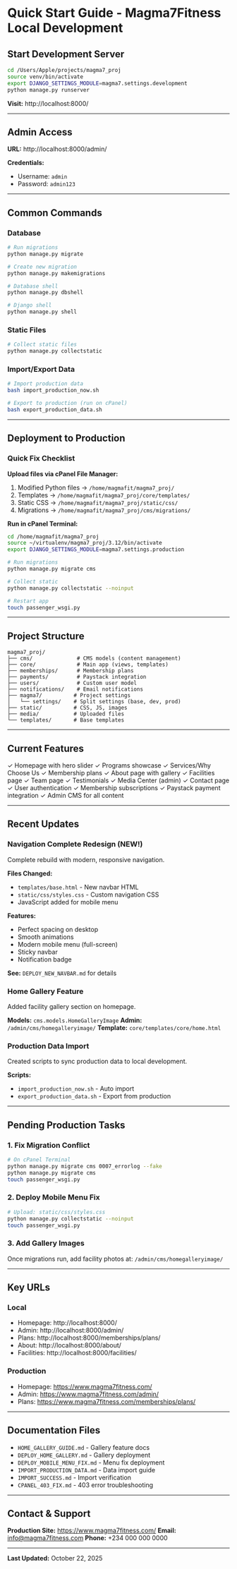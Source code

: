 # Quick Start Guide - Magma7Fitness Local Development

## Start Development Server

```bash
cd /Users/Apple/projects/magma7_proj
source venv/bin/activate
export DJANGO_SETTINGS_MODULE=magma7.settings.development
python manage.py runserver
```

**Visit:** http://localhost:8000/

---

## Admin Access

**URL:** http://localhost:8000/admin/

**Credentials:**
- Username: `admin`
- Password: `admin123`

---

## Common Commands

### Database
```bash
# Run migrations
python manage.py migrate

# Create new migration
python manage.py makemigrations

# Database shell
python manage.py dbshell

# Django shell
python manage.py shell
```

### Static Files
```bash
# Collect static files
python manage.py collectstatic
```

### Import/Export Data
```bash
# Import production data
bash import_production_now.sh

# Export to production (run on cPanel)
bash export_production_data.sh
```

---

## Deployment to Production

### Quick Fix Checklist

**Upload files via cPanel File Manager:**
1. Modified Python files → `/home/magmafit/magma7_proj/`
2. Templates → `/home/magmafit/magma7_proj/core/templates/`
3. Static CSS → `/home/magmafit/magma7_proj/static/css/`
4. Migrations → `/home/magmafit/magma7_proj/cms/migrations/`

**Run in cPanel Terminal:**
```bash
cd /home/magmafit/magma7_proj
source ~/virtualenv/magma7_proj/3.12/bin/activate
export DJANGO_SETTINGS_MODULE=magma7.settings.production

# Run migrations
python manage.py migrate cms

# Collect static
python manage.py collectstatic --noinput

# Restart app
touch passenger_wsgi.py
```

---

## Project Structure

```
magma7_proj/
├── cms/              # CMS models (content management)
├── core/             # Main app (views, templates)
├── memberships/      # Membership plans
├── payments/         # Paystack integration
├── users/            # Custom user model
├── notifications/    # Email notifications
├── magma7/          # Project settings
│   └── settings/    # Split settings (base, dev, prod)
├── static/          # CSS, JS, images
├── media/           # Uploaded files
└── templates/       # Base templates
```

---

## Current Features

✓ Homepage with hero slider
✓ Programs showcase
✓ Services/Why Choose Us
✓ Membership plans
✓ About page with gallery
✓ Facilities page
✓ Team page
✓ Testimonials
✓ Media Center (admin)
✓ Contact page
✓ User authentication
✓ Membership subscriptions
✓ Paystack payment integration
✓ Admin CMS for all content

---

## Recent Updates

### Navigation Complete Redesign (NEW!)
Complete rebuild with modern, responsive navigation.

**Files Changed:**
- `templates/base.html` - New navbar HTML
- `static/css/styles.css` - Custom navigation CSS
- JavaScript added for mobile menu

**Features:**
- Perfect spacing on desktop
- Smooth animations
- Modern mobile menu (full-screen)
- Sticky navbar
- Notification badge

**See:** `DEPLOY_NEW_NAVBAR.md` for details

### Home Gallery Feature
Added facility gallery section on homepage.

**Models:** `cms.models.HomeGalleryImage`
**Admin:** `/admin/cms/homegalleryimage/`
**Template:** `core/templates/core/home.html`

### Production Data Import
Created scripts to sync production data to local development.

**Scripts:**
- `import_production_now.sh` - Auto import
- `export_production_data.sh` - Export from production

---

## Pending Production Tasks

### 1. Fix Migration Conflict
```bash
# On cPanel Terminal
python manage.py migrate cms 0007_errorlog --fake
python manage.py migrate cms
touch passenger_wsgi.py
```

### 2. Deploy Mobile Menu Fix
```bash
# Upload: static/css/styles.css
python manage.py collectstatic --noinput
touch passenger_wsgi.py
```

### 3. Add Gallery Images
Once migrations run, add facility photos at:
`/admin/cms/homegalleryimage/`

---

## Key URLs

### Local
- Homepage: http://localhost:8000/
- Admin: http://localhost:8000/admin/
- Plans: http://localhost:8000/memberships/plans/
- About: http://localhost:8000/about/
- Facilities: http://localhost:8000/facilities/

### Production
- Homepage: https://www.magma7fitness.com/
- Admin: https://www.magma7fitness.com/admin/
- Plans: https://www.magma7fitness.com/memberships/plans/

---

## Documentation Files

- `HOME_GALLERY_GUIDE.md` - Gallery feature docs
- `DEPLOY_HOME_GALLERY.md` - Gallery deployment
- `DEPLOY_MOBILE_MENU_FIX.md` - Menu fix deployment
- `IMPORT_PRODUCTION_DATA.md` - Data import guide
- `IMPORT_SUCCESS.md` - Import verification
- `CPANEL_403_FIX.md` - 403 error troubleshooting

---

## Contact & Support

**Production Site:** https://www.magma7fitness.com/
**Email:** info@magma7fitness.com
**Phone:** +234 000 000 0000

---

**Last Updated:** October 22, 2025
